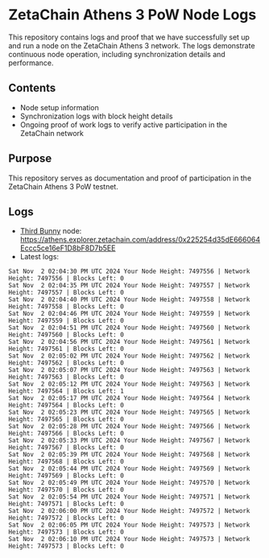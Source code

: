 # ZetaChain Athens 3 PoW Node Logs
This repository contains logs and proof that we have successfully set up and run a node on the ZetaChain Athens 3 network. The logs demonstrate continuous node operation, including synchronization details and performance.

## Contents
- Node setup information
- Synchronization logs with block height details
- Ongoing proof of work logs to verify active participation in the ZetaChain network

## Purpose
This repository serves as documentation and proof of participation in the ZetaChain Athens 3 PoW testnet.

## Logs

- [Third Bunny](https://thirdbunny.xyz/) node: https://athens.explorer.zetachain.com/address/0x225254d35dE666064Eccc5ce16eF1D8bF8D7b5EE
- Latest logs:
```
Sat Nov  2 02:04:30 PM UTC 2024 Your Node Height: 7497556 | Network Height: 7497556 | Blocks Left: 0
Sat Nov  2 02:04:35 PM UTC 2024 Your Node Height: 7497557 | Network Height: 7497557 | Blocks Left: 0
Sat Nov  2 02:04:40 PM UTC 2024 Your Node Height: 7497558 | Network Height: 7497558 | Blocks Left: 0
Sat Nov  2 02:04:46 PM UTC 2024 Your Node Height: 7497559 | Network Height: 7497559 | Blocks Left: 0
Sat Nov  2 02:04:51 PM UTC 2024 Your Node Height: 7497560 | Network Height: 7497560 | Blocks Left: 0
Sat Nov  2 02:04:56 PM UTC 2024 Your Node Height: 7497561 | Network Height: 7497561 | Blocks Left: 0
Sat Nov  2 02:05:02 PM UTC 2024 Your Node Height: 7497562 | Network Height: 7497562 | Blocks Left: 0
Sat Nov  2 02:05:07 PM UTC 2024 Your Node Height: 7497563 | Network Height: 7497563 | Blocks Left: 0
Sat Nov  2 02:05:12 PM UTC 2024 Your Node Height: 7497563 | Network Height: 7497564 | Blocks Left: 1
Sat Nov  2 02:05:17 PM UTC 2024 Your Node Height: 7497564 | Network Height: 7497564 | Blocks Left: 0
Sat Nov  2 02:05:23 PM UTC 2024 Your Node Height: 7497565 | Network Height: 7497565 | Blocks Left: 0
Sat Nov  2 02:05:28 PM UTC 2024 Your Node Height: 7497566 | Network Height: 7497566 | Blocks Left: 0
Sat Nov  2 02:05:33 PM UTC 2024 Your Node Height: 7497567 | Network Height: 7497567 | Blocks Left: 0
Sat Nov  2 02:05:39 PM UTC 2024 Your Node Height: 7497568 | Network Height: 7497568 | Blocks Left: 0
Sat Nov  2 02:05:44 PM UTC 2024 Your Node Height: 7497569 | Network Height: 7497569 | Blocks Left: 0
Sat Nov  2 02:05:49 PM UTC 2024 Your Node Height: 7497570 | Network Height: 7497570 | Blocks Left: 0
Sat Nov  2 02:05:54 PM UTC 2024 Your Node Height: 7497571 | Network Height: 7497571 | Blocks Left: 0
Sat Nov  2 02:06:00 PM UTC 2024 Your Node Height: 7497572 | Network Height: 7497572 | Blocks Left: 0
Sat Nov  2 02:06:05 PM UTC 2024 Your Node Height: 7497573 | Network Height: 7497573 | Blocks Left: 0
Sat Nov  2 02:06:10 PM UTC 2024 Your Node Height: 7497573 | Network Height: 7497573 | Blocks Left: 0
```
